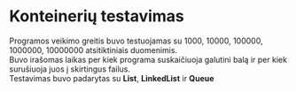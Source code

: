# Konteinerių testavimas  
  
Programos veikimo greitis buvo testuojamas su 1000, 10000, 100000, 1000000, 10000000 atsitiktiniais duomenimis.  
Buvo irašomas laikas per kiek programa suskaičiuoja galutini balą ir per kiek surušiuoja juos į skirtingus failus.  
Testavimas buvo padarytas su **List<T>**, **LinkedList<T>** ir **Queue<T>**
  
  
